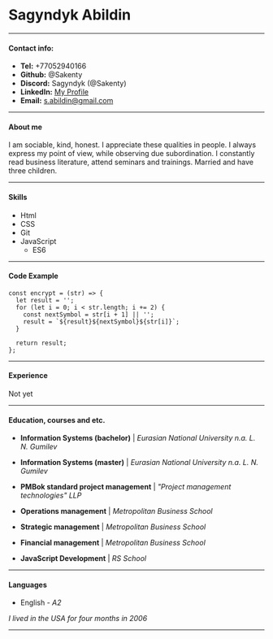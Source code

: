 # Sagyndyk Abildin
---
#### Contact info:
* **Tel:** +77052940166
* **Github:** @Sakenty
* **Discord:** Sagyndyk (@Sakenty)
* **LinkedIn:** [My Profile](https://www.linkedin.com/in/s-abildin)
* **Email:** s.abildin@gmail.com

----

#### About me

I am sociable, kind, honest. I appreciate these qualities in people.  I always express my point of view, while observing due subordination. I constantly read business literature, attend seminars and trainings. Married and have three children.

-----------
#### Skills
* Html
* CSS
* Git 
* JavaScript
  * ES6

-----
#### Code Example
```
const encrypt = (str) => {
  let result = '';
  for (let i = 0; i < str.length; i += 2) {
    const nextSymbol = str[i + 1] || '';
    result = `${result}${nextSymbol}${str[i]}`;
  }

  return result;
};
```
-----
#### Experience
Not yet

-----
#### Education, courses and etc.
* **Information Systems (bachelor)** | *Eurasian National University n.a. L. N. Gumilev*
* **Information Systems (master)** | *Eurasian National University n.a. L. N. Gumilev*

* **PMBok standard project management** | *"Project management technologies" LLP*
* **Operations management** | *Metropolitan Business School*
* **Strategic management** | *Metropolitan Business School*
* **Financial management** | *Metropolitan Business School*
* **JavaScript Development** | *RS School*

------
#### Languages
* English - *A2*

*I lived in the USA for four months in 2006*
 
-----